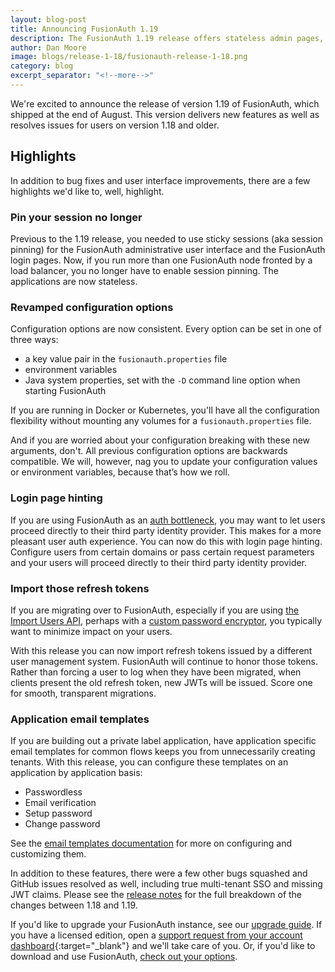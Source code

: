 ```yaml
---
layout: blog-post
title: Announcing FusionAuth 1.19
description: The FusionAuth 1.19 release offers stateless admin pages, multi-tenant SSO, more flexible configuration, and more.
author: Dan Moore
image: blogs/release-1-18/fusionauth-release-1-18.png
category: blog
excerpt_separator: "<!--more-->"
---
```


We're excited to announce the release of version 1.19 of FusionAuth, which shipped at the end of August. This version delivers new features as well as resolves issues for users on version 1.18 and older.

<!--more-->

## Highlights

In addition to bug fixes and user interface improvements, there are a few highlights we'd like to, well, highlight.

### Pin your session no longer 

Previous to the 1.19 release, you needed to use sticky sessions (aka session pinning) for the FusionAuth administrative user interface and the FusionAuth login pages. Now, if you run more than one FusionAuth node fronted by a load balancer, you no longer have to enable session pinning. The applications are now stateless.

### Revamped configuration options

Configuration options are now consistent. Every option can be set in one of three ways:

* a key value pair in the `fusionauth.properties` file
* environment variables
* Java system properties, set with the `-D` command line option when starting FusionAuth

If you are running in Docker or Kubernetes, you'll have all the configuration flexibility without mounting any volumes for a `fusionauth.properties` file. 

And if you are worried about your configuration breaking with these new arguments, don't. All previous configuration options are backwards compatible. We will, however, nag you to update your configuration values or environment variables, because that’s how we roll.

### Login page hinting

If you are using FusionAuth as an [auth bottleneck](/blog/2020/07/08/auth-and-the-bottleneck-architecture), you may want to let users proceed directly to their third party identity provider. This makes for a more pleasant user auth experience. You can now do this with login page hinting. Configure users from certain domains or pass certain request parameters and your users will proceed directly to their third party identity provider.

### Import those refresh tokens

If you are migrating over to FusionAuth, especially if you are using [the Import Users API](/docs/v1/tech/apis/users#import-users), perhaps with a [custom password encryptor](/docs/v1/tech/plugins/password-encryptors), you typically want to minimize impact on your users. 

With this release you can now import refresh tokens issued by a different user management system. FusionAuth will continue to honor those tokens. Rather than forcing a user to log when they have been migrated, when clients present the old refresh token, new JWTs will be issued. Score one for smooth, transparent migrations.

### Application email templates

If you are building out a private label application, have application specific email templates for common flows keeps you from unnecessarily creating tenants. With this release, you can configure these templates on an application by application basis:

* Passwordless
* Email verification
* Setup password
* Change password

See the [email templates documentation](/docs/v1/tech/email-templates/) for more on configuring and customizing them.

In addition to these features, there were a few other bugs squashed and GitHub issues resolved as well, including true multi-tenant SSO and missing JWT claims. Please see the [release notes](/docs/v1/tech/release-notes) for the full breakdown of the changes between 1.18 and 1.19. 

If you'd like to upgrade your FusionAuth instance, see our [upgrade guide](/docs/v1/tech/installation-guide/upgrade). If you have a licensed edition, open a [support request from your account dashboard](https://account.fusionauth.io){:target="_blank"} and we'll take care of you. Or, if you'd like to download and use FusionAuth, [check out your options](/pricing).

